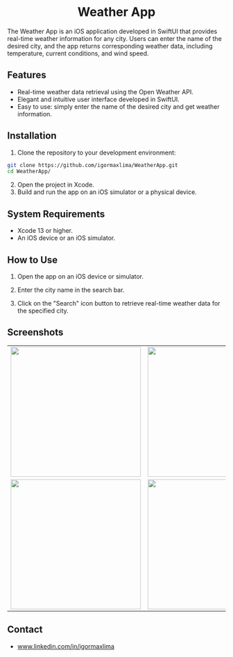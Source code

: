<div align="center"> 
  <h1>Weather App</h1>
</div>

The Weather App is an iOS application developed in SwiftUI that provides real-time weather information for any city. Users can enter the name of the desired city, and the app returns corresponding weather data, including temperature, current conditions, and wind speed.

## Features

- Real-time weather data retrieval using the Open Weather API.
- Elegant and intuitive user interface developed in SwiftUI.
- Easy to use: simply enter the name of the desired city and get weather information.

## Installation

1. Clone the repository to your development environment:
```bash
git clone https://github.com/igormaxlima/WeatherApp.git
cd WeatherApp/
```
2. Open the project in Xcode.
3. Build and run the app on an iOS simulator or a physical device.

## System Requirements

- Xcode 13 or higher.
- An iOS device or an iOS simulator.

## How to Use

1. Open the app on an iOS device or simulator.

2. Enter the city name in the search bar.

3. Click on the "Search" icon button to retrieve real-time weather data for the specified city.

## Screenshots
<div align="center">
  <table>
    <tr>
      <td align="center">
        <img src="https://github.com/igormaxlima/WeatherApp/assets/122616748/f30e0ad1-a2e7-4c72-813d-54c56a1e2060" width="300" />
      </td>
      <td align="center">
        <img src="https://github.com/igormaxlima/WeatherApp/assets/122616748/ace91ef6-9ab1-4e6d-b29d-1570994f926b" width="300" />
      </td>
    </tr>
    <tr>
      <td align="center">
        <img src="https://github.com/igormaxlima/WeatherApp/assets/122616748/6954cc0a-8ec4-4c3f-add6-179bfb949e66" width="300" />
      </td>
      <td align="center">
        <img src="https://github.com/igormaxlima/WeatherApp/assets/122616748/8ea0366d-6f3d-41b0-b88d-e4f45615de07" width="300" />
      </td>
    </tr>
  </table>
</div>

## Contact

- www.linkedin.com/in/igormaxlima
